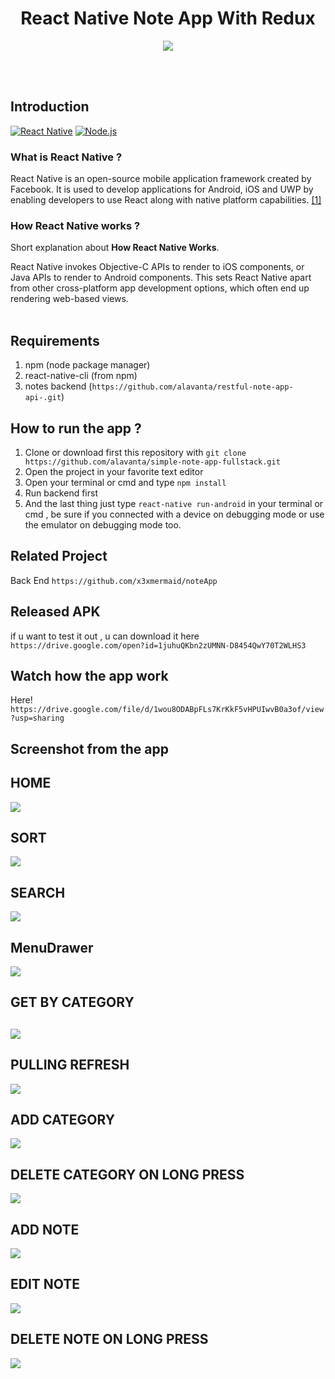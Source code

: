 <h1 align='center'>React Native Note App With Redux</h1>

<p align='center'>
  <a href='https://facebook.github.io/react-native/'>
  <img src='https://kreitech.io/blog/wp-content/uploads/2018/10/1_-NOQtyJAGQ1RNC3iVt_thA.png' />
  </a>
</p>

<br>
<br>

## Introduction
[![React Native](https://img.shields.io/badge/React%20Native-0.60-blue.svg?style=rounded-square)](https://facebook.github.io/react-native/)
[![Node.js](https://img.shields.io/badge/Node.js-v.10.16-green.svg?style=rounded-square)](https://nodejs.org/)

### What is React Native ?
React Native is an open-source mobile application framework created by Facebook. It is used to develop applications for Android, iOS and UWP by enabling developers to use React along with native platform capabilities. [[1]](https://en.wikipedia.org/wiki/React_Native)

### How React Native works ?
Short explanation about **How React Native Works**.

React Native invokes Objective-C APIs to render to iOS components, or Java APIs to render to Android components. This sets React Native apart from other cross-platform app development options, which often end up rendering web-based views.
<br>
<br>
## Requirements
1. npm (node package manager)
2. react-native-cli (from npm)
3. notes backend (`https://github.com/alavanta/restful-note-app-api-.git`)

## How to run the app ?
1. Clone or download first this repository with `git clone https://github.com/alavanta/simple-note-app-fullstack.git`
2. Open the project in your favorite text editor
3. Open your terminal or cmd and type `npm install`
4. Run backend first
5. And the last thing just type `react-native run-android` in your terminal or cmd , be sure if you connected with a device on debugging mode or use the emulator on debugging mode too.

## Related Project
Back End `https://github.com/x3xmermaid/noteApp`

## Released APK
if u want to test it out , u can download it here `https://drive.google.com/open?id=1juhuQKbn2zUMNN-D8454QwY70T2WLHS3`

## Watch how the app work
Here! `https://drive.google.com/file/d/1wou8ODABpFLs7KrKkF5vHPUIwvB0a3of/view?usp=sharing`
 
## Screenshot from the app
<p align='center'>
  <span>
   <h2>HOME</h2>
  <img src="http://imgur.com/qywU99ml.png" />
<h2>SORT</h2>
  <img src="http://imgur.com/yp6NP5jl.png" />
<h2>SEARCH</h2>
  <img src="http://imgur.com/obGpPqCl.png" />
<h2>MenuDrawer</h2>
  <img src="http://imgur.com/GicFE1al.png" />
<h2>GET BY CATEGORY<h2>
  <img src="http://imgur.com/zPRAuWwl.png" />
<h2>PULLING REFRESH</h2>
  <img src="http://imgur.com/avtxzl0l.png" />
<h2>ADD CATEGORY</h2>
  <img src="http://imgur.com/kjaOiVPl.png" />
<h2>DELETE CATEGORY ON LONG PRESS</h2>
  <img src="http://imgur.com/USuoUdcl.png" />
<h2>ADD NOTE</h2>
  <img src="http://imgur.com/7QK57ZDl.png" />
<h2>EDIT NOTE</h2>
  <img src="http://imgur.com/9FDoSiul.png" />
<h2>DELETE NOTE ON LONG PRESS</h2>
  <img src="http://imgur.com/04Skleul.png" />


  </span>
</p>


